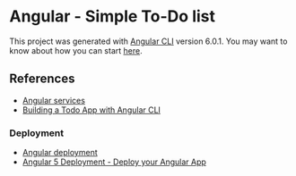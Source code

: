# Angular - Simple To-Do list

This project was generated with [Angular CLI](https://github.com/angular/angular-cli) version 6.0.1. You may want to know about how you can start [here](README.md).

## References
* [Angular services](https://angular.io/tutorial/toh-pt4)
* [Building a Todo App with Angular CLI](https://www.sitepoint.com/angular-2-tutorial/)


### Deployment
* [Angular deployment](https://angular.io/guide/deployment)
* [Angular 5 Deployment - Deploy your Angular App](https://coursetro.com/posts/code/112/Angular-5-Deployment---Deploy-your-Angular-App)